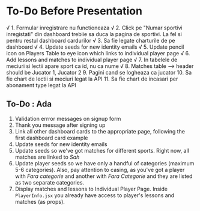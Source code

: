 # To-Do Before Presentation

√ 1. Formular inregistrare nu functioneaza
√ 2. Click pe "Numar sportivi inregistati" din dashboard trebiie sa duca la pagina de sportivi. La fel si pentru restul dashboard cardurilor
√ 3. Sa fie legate charturile de pe dashboard
√ 4. Update seeds for new identity emails
√ 5. Update pencil icon on Players Table to eye icon which links to individual player page
√ 6. Add lessons and matches to individual player page
√ 7. In tabelele de meciuri si lectii apare sport ca id, nu ca nume
√ 8. Matches table --> header should be Jucator 1, Jucator 2
9. Pagini cand se logheaza ca jucator
10. Sa fie chart de lectii si meciuri legat la API
11. Sa fie chart de incasari per abonament type legat la API

## To-Do : Ada

1. Validation errror messages on signup form
2. Thank you message after signing up
3. Link all other dashboard cards to the appropriate page, following the first dashboard card example
4. Update seeds for new identity emails
5. Update seeds so we've got matches for different sports. Right now, all matches are linked to _Sah_
6. Update player seeds so we have only a handful of categories (maximum 5-6 categories). Also, pay attention to casing, as you've got a player with _Fara categorie_ and another with _Fara Categorie_ and they are listed as two separate categories.
7. Display matches and lessons to Individual Player Page. Inside `PlayerInfo.jsx` you already have access to player's lessons and matches (as props).
